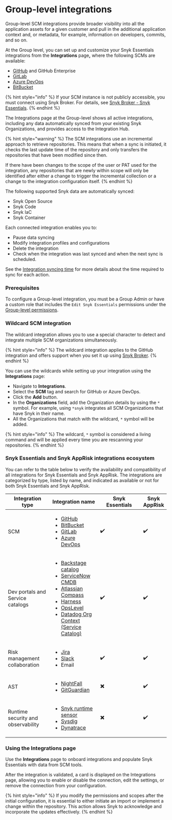 # Group-level integrations

Group-level SCM integrations provide broader visibility into all the application assets for a given customer and pull in the additional application context and, or metadata, for example, information on developers, commits, and so on.

At the Group level, you can set up and customize your Snyk Essentials integrations from the **Integrations** pag&#x65;**,** where the following SCMs are available:

* [GitHub](github-for-snyk-essentials.md) and GitHub Enterprise
* [GitLab](gitlab-for-snyk-essentials.md)
* [Azure DevOps](azure-devops-for-snyk-essentials.md)
* [BitBucket](bitbucket-for-snyk-essentials.md)

{% hint style="info" %}
If your SCM instance is not publicly accessible, you must connect using Snyk Broker. For details, see [Snyk Broker - Snyk Essentials](../../../implementation-and-setup/enterprise-setup/snyk-broker/using-snyk-essentials-with-snyk-broker.md).
{% endhint %}

The Integrations page at the Group-level shows all active integrations, including any data automatically synced from your existing Snyk Organizations, and provides access to the Integration Hub.

{% hint style="warning" %}
The SCM integrations use an incremental approach to retrieve repositories. This means that when a sync is initiated, it checks the last update time of the repository and only transfers the repositories that have been modified since then.

If there have been changes to the scope of the user or PAT used for the integration, any repositories that are newly within scope will only be identified after either a change to trigger the incremental collection or a change to the integration configuration itself.
{% endhint %}

The following supported Snyk data are automatically synced:

* Snyk Open Source
* Snyk Code
* Snyk IaC
* Snyk Container&#x20;

Each connected integration enables you to:

* Pause data syncing
* Modify integration profiles and configurations
* Delete the integration
* Check when the integration was last synced and when the next sync is scheduled.

See the [Integration syncing time](../../../integrations/integrate-with-snyk.md#integrations-syncing-time) for more details about the time required to sync for each action.

### Prerequisites

To configure a Group-level integration, you must be a Group Admin or have a custom role that includes the `Edit Snyk Essentials` permissions under the [Group-level permissions](../../../snyk-platform-administration/user-roles/pre-defined-roles.md#group-level-permissions).

### Wildcard SCM integration

The wildcard integration allows you to use a special character to detect and integrate multiple SCM organizations simultaneously.&#x20;

{% hint style="info" %}
The wildcard integration applies to the GitHub integration and offers support when you set it up using [Snyk Broker](../../../implementation-and-setup/enterprise-setup/snyk-broker/using-snyk-essentials-with-snyk-broker.md).&#x20;
{% endhint %}

You can use the wildcards while setting up your integration using the **Integrations** page:

* Navigate to **Integrations**.&#x20;
* Select the **SCM** tag and search for GitHub or Azure DevOps.&#x20;
* Click the **Add** button.
* In the **Organizations** field, add the Organization details by using the `*` symbol. For example, using  `*snyk` integrates all SCM Organizations that have Snyk in their name.
* All the Organizations that match with the wildcard, `*` symbol will be added.&#x20;

{% hint style="info" %}
The wildcard, `*` symbol is considered a living command and will be applied every time you are rescanning your repositories.&#x20;
{% endhint %}

### Snyk Essentials and Snyk AppRisk integrations ecosystem

You can refer to the table below to verify the availability and compatibility of all integrations for Snyk Essentials and Snyk AppRisk. The integrations are categorized by type, listed by name, and indicated as available or not for both Snyk Essentials and Snyk AppRisk.

<table><thead><tr><th width="172">Integration type</th><th width="164">Integration name</th><th width="198">Snyk Essentials</th><th>Snyk AppRisk</th></tr></thead><tbody><tr><td>SCM</td><td><ul><li><a href="../organization-level-integrations/github.md#group-level-snyk-apprisk-integrations">GitHub</a></li><li><a href="../organization-level-integrations/bitbucket-cloud.md#bitbucket-setup-guide">BitBucket</a></li><li><a href="../organization-level-integrations/github.md#group-level-snyk-apprisk-integrations">GitLab</a></li><li><a href="../organization-level-integrations/azure-repositories-tfs.md#azure-devops-setup-guide">Azure DevOps</a></li></ul></td><td>                <span data-gb-custom-inline data-tag="emoji" data-code="2714">✔️</span></td><td>                   <span data-gb-custom-inline data-tag="emoji" data-code="2714">✔️</span></td></tr><tr><td>Dev portals and Service catalogs</td><td><ul><li><a href="../application-context-for-scm-integrations/">Backstage catalog</a></li><li><a href="../../../integrations/connect-a-third-party-integration.md#servicenow-cmdb-setup-guide">ServiceNow CMDB</a></li><li><a href="../application-context-for-scm-integrations/#atlassian-compass">Atlassian Compass</a></li><li><a href="../application-context-for-scm-integrations/#harness">Harness</a></li><li><a href="../application-context-for-scm-integrations/#opslevel">OpsLevel</a></li><li><a href="../application-context-for-scm-integrations/#datadog-org-context-service-catalog">Datadog Org Context (Service Catalog)</a></li></ul></td><td>               <span data-gb-custom-inline data-tag="emoji" data-code="2714">✔️</span></td><td>                     <span data-gb-custom-inline data-tag="emoji" data-code="2714">✔️</span></td></tr><tr><td>Risk management collaboration</td><td><ul><li><a href="../../../integrations/connect-a-third-party-integration.md#jira-setup-guide">Jira</a></li><li><a href="../../../integrations/jira-and-slack-integrations/slack-integration.md">Slack</a></li><li>Email</li></ul></td><td>                <span data-gb-custom-inline data-tag="emoji" data-code="2714">✔️</span></td><td>                    <span data-gb-custom-inline data-tag="emoji" data-code="2714">✔️</span></td></tr><tr><td>AST</td><td><ul><li><a href="../../../integrations/connect-a-third-party-integration.md#nightfall-setup-guide">NightFall</a></li><li><a href="../../../integrations/connect-a-third-party-integration.md#gitguardian-setup-guide">GitGuardian</a></li></ul></td><td>               <span data-gb-custom-inline data-tag="emoji" data-code="2716">✖️</span></td><td>                     <span data-gb-custom-inline data-tag="emoji" data-code="2714">✔️</span></td></tr><tr><td>Runtime security and observability</td><td><ul><li><a href="../../../integrations/snyk-runtime-sensor.md">Snyk runtime sensor</a></li><li><a href="../../../integrations/connect-a-third-party-integration.md#sysdig-setup-guide">Sysdig</a></li><li><a href="../../../integrations/connect-a-third-party-integration.md#dynatrace-setup-guide">Dynatrace</a></li></ul></td><td>               <span data-gb-custom-inline data-tag="emoji" data-code="2716">✖️</span></td><td>                     <span data-gb-custom-inline data-tag="emoji" data-code="2714">✔️</span></td></tr></tbody></table>

### Using the Integrations page

Use the **Integrations** page to onboard integrations and populate Snyk Essentials with data from SCM tools.

After the integration is validated, a card is displayed on the Integrations page, allowing you to enable or disable the connection, edit the settings, or remove the connection from your configuration.

{% hint style="info" %}
If you modify the permissions and scopes after the initial configuration, it is essential to either initiate an import or implement a change within the repository. This action allows Snyk to acknowledge and incorporate the updates effectively.
{% endhint %}
